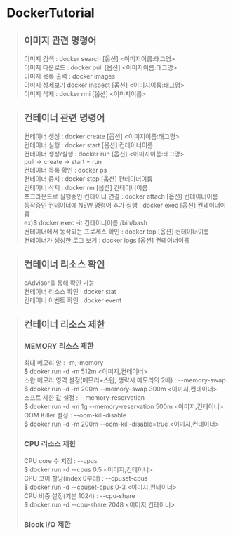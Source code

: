# DockerTutorial

> <h2>이미지 관련 명령어</h2>
> 이미지 검색 : docker search [옵션] <이미지이름:태그명>   </br>
> 이미지 다운로드 : docker pull [옵션] <이미지이름:태그명>   </br>
> 이미지 목록 출력 : docker images   </br>
> 이미지 상세보기 docker inspect [옵션] <이미지이름:태그명>   </br>
> 이미지 삭제 : docker rmi [옵션] <이미지이름>   </br>

> <h2>컨테이너 관련 명령어</h2>
> 컨테이너 생성 : docker create [옵션] <이미지이름:태그명>   </br>
> 컨테이너 실행 : docker start [옵션] 컨테이너이름   </br>
> 컨테이너 생성/실행 : docker run [옵션] <이미지이름:태그명>   </br>
> pull -> create -> start = run   </br>
> 컨테이너 목록 확인 : docker ps      </br>
> 컨테이너 중지 : docker stop [옵션] 컨테이너이름   </br>
> 컨테이너 삭제 : docker rm [옵션] 컨테이너이름   </br>
> 포그라운드로 실행중인 컨테이너 연결 : docker attach [옵션] 컨테이너이름   </br>
> 동작중인 컨테이너에 NEW 명령어 추가 실행 : docker exec [옵션] 컨테이너이름   </br>
> ex)$ docker exec -it 컨테이너이름 /bin/bash   </br>
> 컨테이너에서 동작되는 프로세스 확인 : docker top [옵션] 컨테이너이름   </br>
> 컨테이너가 생성한 로그 보기 : docker logs [옵션] 컨테이너이름   </br>

> <h2>컨테이너 리소스 확인</h2>
> cAdvisor를 통해 확인 가능</br>
> 컨테이너 리소스 확인 : docker stat</br>
> 컨테이너 이벤트 확인 : docker event</br>

> <h2>컨테이너 리소스 제한</h2>
> <h3>MEMORY 리소스 제한</h3>
> 최대 메모리 양 : -m,-memory</br>
> $ dcoker run -d -m 512m <이미지,컨테이너></br>
> 스왑 메모리 영역 설정(메모리+스왑, 생략시 메모리의 2배) : --memory-swap</br>
> $ dcoker run -d -m 200m --memory-swap 300m <이미지,컨테이너></br>
> 소프트 제한 값 설정 : --memory-reservation</br>
> $ dcoker run -d -m 1g --memory-reservation 500m <이미지,컨테이너></br>
> OOM Killer 설정 : --oom-kill-disable</br>
> $ dcoker run -d -m 200m --oom-kill-disable=true <이미지,컨테이너></br>
> <h3>CPU 리소스 제한</h3>
> CPU core 수 지정 : --cpus</br>
> $ docker run -d --cpus 0.5 <이미지,컨테이너></br>
> CPU 코어 할당(index 0부터) : --cpuset-cpus</br>
> $ docker run -d --cpuset-cpus 0-3 <이미지,컨테이너></br>
> CPU 비중 설정(기본 1024) : --cpu-share</br>
> $ docker run -d --cpu-share 2048 <이미지,컨테이너></br>
> <h3>Block I/O 제한<h3>
